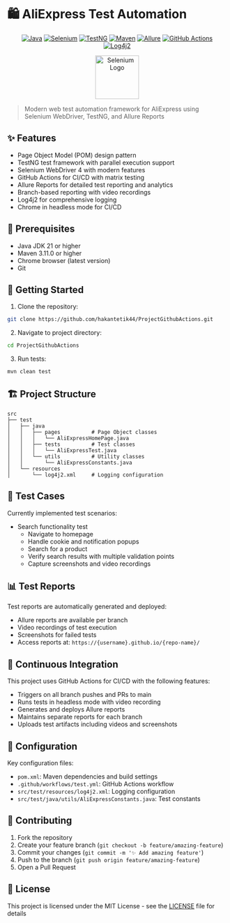 # 🛍️ AliExpress Test Automation

<div align="center">

[![Java](https://img.shields.io/badge/Java-21-orange.svg?style=for-the-badge&logo=java)](https://www.oracle.com/java/)
[![Selenium](https://img.shields.io/badge/Selenium-4.16.1-green.svg?style=for-the-badge&logo=selenium)](https://www.selenium.dev/)
[![TestNG](https://img.shields.io/badge/TestNG-7.8.0-orange.svg?style=for-the-badge&logo=testng)](https://testng.org/)
[![Maven](https://img.shields.io/badge/Maven-3.11.0-red.svg?style=for-the-badge&logo=apache-maven)](https://maven.apache.org/)
[![Allure](https://img.shields.io/badge/Allure-2.24.0-yellow.svg?style=for-the-badge&logo=qameta)](http://allure.qatools.ru/)
[![GitHub Actions](https://img.shields.io/badge/GitHub%20Actions-CI/CD-blue.svg?style=for-the-badge&logo=github-actions)](https://github.com/features/actions)
[![Log4j2](https://img.shields.io/badge/Log4j2-2.22.0-blue.svg?style=for-the-badge&logo=apache)](https://logging.apache.org/log4j/2.x/)

  <img src="https://www.selenium.dev/images/selenium_logo_square_green.png" alt="Selenium Logo" width="100"/>

</div>

> Modern web test automation framework for AliExpress using Selenium WebDriver, TestNG, and Allure Reports

## ✨ Features

- Page Object Model (POM) design pattern
- TestNG test framework with parallel execution support
- Selenium WebDriver 4 with modern features
- GitHub Actions for CI/CD with matrix testing
- Allure Reports for detailed test reporting and analytics
- Branch-based reporting with video recordings
- Log4j2 for comprehensive logging
- Chrome in headless mode for CI/CD

## 🔧 Prerequisites

- Java JDK 21 or higher
- Maven 3.11.0 or higher
- Chrome browser (latest version)
- Git

## 🚀 Getting Started

1. Clone the repository:
```bash
git clone https://github.com/hakantetik44/ProjectGithubActions.git
```

2. Navigate to project directory:
```bash
cd ProjectGithubActions
```

3. Run tests:
```bash
mvn clean test
```

## 🏗️ Project Structure

```
src
├── test
│   ├── java
│   │   ├── pages          # Page Object classes
│   │   │   └── AliExpressHomePage.java
│   │   ├── tests          # Test classes
│   │   │   └── AliExpressTest.java
│   │   └── utils          # Utility classes
│   │       └── AliExpressConstants.java
│   └── resources
│       └── log4j2.xml     # Logging configuration
```

## 🧪 Test Cases

Currently implemented test scenarios:
- Search functionality test
  - Navigate to homepage
  - Handle cookie and notification popups
  - Search for a product
  - Verify search results with multiple validation points
  - Capture screenshots and video recordings

## 📊 Test Reports

Test reports are automatically generated and deployed:
- Allure reports are available per branch
- Video recordings of test execution
- Screenshots for failed tests
- Access reports at: `https://{username}.github.io/{repo-name}/`

## 🔄 Continuous Integration

This project uses GitHub Actions for CI/CD with the following features:
- Triggers on all branch pushes and PRs to main
- Runs tests in headless mode with video recording
- Generates and deploys Allure reports
- Maintains separate reports for each branch
- Uploads test artifacts including videos and screenshots

## 📝 Configuration

Key configuration files:
- `pom.xml`: Maven dependencies and build settings
- `.github/workflows/test.yml`: GitHub Actions workflow
- `src/test/resources/log4j2.xml`: Logging configuration
- `src/test/java/utils/AliExpressConstants.java`: Test constants

## 🤝 Contributing

1. Fork the repository
2. Create your feature branch (`git checkout -b feature/amazing-feature`)
3. Commit your changes (`git commit -m '✨ Add amazing feature'`)
4. Push to the branch (`git push origin feature/amazing-feature`)
5. Open a Pull Request

## 📜 License

This project is licensed under the MIT License - see the [LICENSE](LICENSE) file for details
